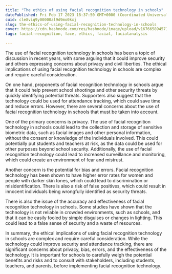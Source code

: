 ```yaml
---
title: "The ethics of using facial recognition technology in schools"
datePublished: Fri Feb 17 2023 18:37:50 GMT+0000 (Coordinated Universal Time)
cuid: cle8viq9y00000al9d9mo0kxj
slug: the-ethics-of-using-facial-recognition-technology-in-schools
cover: https://cdn.hashnode.com/res/hashnode/image/upload/v1676658945714/1e2c312b-6b86-4d63-b336-a0baf688baf3.jpeg
tags: facial-recognition, face, ethics, facial, facialanalysis

---
```


The use of facial recognition technology in schools has been a topic of discussion in recent years, with some arguing that it could improve security and others expressing concerns about privacy and civil liberties. The ethical implications of using facial recognition technology in schools are complex and require careful consideration.

On one hand, proponents of facial recognition technology in schools argue that it could help prevent school shootings and other security threats by quickly identifying potential threats. Supporters also suggest that the technology could be used for attendance tracking, which could save time and reduce errors. However, there are several concerns about the use of facial recognition technology in schools that must be taken into account.

One of the primary concerns is privacy. The use of facial recognition technology in schools could lead to the collection and storage of sensitive biometric data, such as facial images and other personal information, without the consent or knowledge of the individuals involved. This could potentially put students and teachers at risk, as the data could be used for other purposes beyond school security. Additionally, the use of facial recognition technology could lead to increased surveillance and monitoring, which could create an environment of fear and mistrust.

Another concern is the potential for bias and errors. Facial recognition technology has been shown to have higher error rates for women and people with darker skin tones, which could lead to discrimination or misidentification. There is also a risk of false positives, which could result in innocent individuals being wrongfully identified as security threats.

There is also the issue of the accuracy and effectiveness of facial recognition technology in schools. Some studies have shown that the technology is not reliable in crowded environments, such as schools, and that it can be easily fooled by simple disguises or changes in lighting. This could lead to a false sense of security and a waste of resources.

In summary, the ethical implications of using facial recognition technology in schools are complex and require careful consideration. While the technology could improve security and attendance tracking, there are significant concerns about privacy, bias, errors, and the effectiveness of the technology. It is important for schools to carefully weigh the potential benefits and risks and to consult with stakeholders, including students, teachers, and parents, before implementing facial recognition technology.